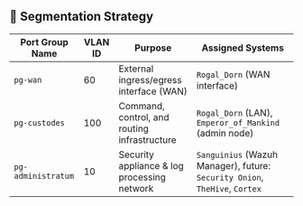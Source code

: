 ## 🔐 Segmentation Strategy

| Port Group Name    | VLAN ID | Purpose                                      | Assigned Systems                                                            |
| ------------------ | ------- | -------------------------------------------- | --------------------------------------------------------------------------- |
| `pg-wan`           | 60      | External ingress/egress interface (WAN)      | `Rogal_Dorn` (WAN interface)                                                |
| `pg-custodes`      | 100     | Command, control, and routing infrastructure | `Rogal_Dorn` (LAN), `Emperor_of_Mankind` (admin node)                       |
| `pg-administratum` | 10      | Security appliance & log processing network  | `Sanguinius` (Wazuh Manager), future: `Security Onion`, `TheHive`, `Cortex` |
